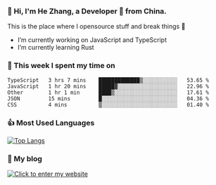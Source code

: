 ### 👋 Hi, I'm He Zhang, a Developer 🚀 from China.

This is the place where I opensource stuff and break things :rofl:

- I’m currently working on JavaScript and TypeScript
- I’m currently learning Rust

### 💪 This week I spent my time on 
<!--START_SECTION:waka-->

```text
TypeScript   3 hrs 7 mins    █████████████▒░░░░░░░░░░░   53.65 %
JavaScript   1 hr 20 mins    █████▓░░░░░░░░░░░░░░░░░░░   22.96 %
Other        1 hr 1 min      ████▒░░░░░░░░░░░░░░░░░░░░   17.61 %
JSON         15 mins         █░░░░░░░░░░░░░░░░░░░░░░░░   04.36 %
CSS          4 mins          ▒░░░░░░░░░░░░░░░░░░░░░░░░   01.40 %
```

<!--END_SECTION:waka-->

### 👍 Most Used Languages
[![Top Langs](https://github-readme-stats.vercel.app/api/top-langs/?username=zhanghecool&layout=compact)](https://zhanghe.cool)

### 🌈 My blog 
[![Click to enter my website](https://cdn.jsdelivr.net/gh/zhanghecool/assets/images/gif/zhanghecools.gif)](https://zhanghe.cool)
